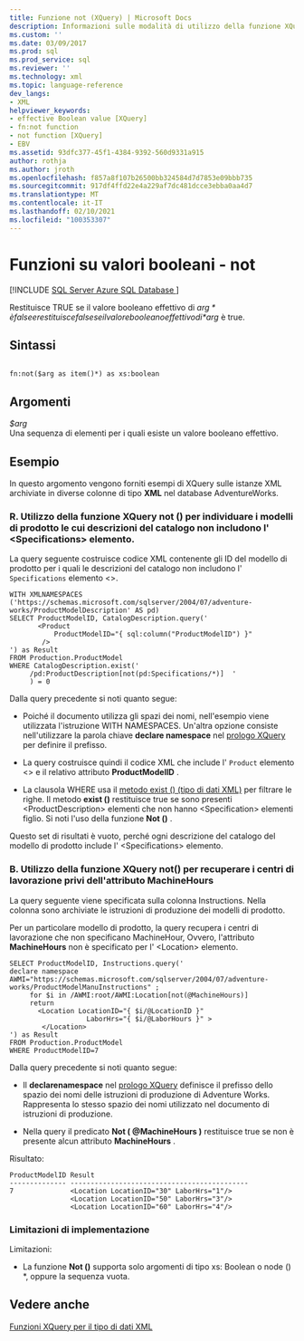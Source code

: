 ```yaml
---
title: Funzione not (XQuery) | Microsoft Docs
description: Informazioni sulle modalità di utilizzo della funzione XQuery not () con valori booleani.
ms.custom: ''
ms.date: 03/09/2017
ms.prod: sql
ms.prod_service: sql
ms.reviewer: ''
ms.technology: xml
ms.topic: language-reference
dev_langs:
- XML
helpviewer_keywords:
- effective Boolean value [XQuery]
- fn:not function
- not function [XQuery]
- EBV
ms.assetid: 93dfc377-45f1-4384-9392-560d9331a915
author: rothja
ms.author: jroth
ms.openlocfilehash: f857a8f107b26500bb324584d7d7853e09bbb735
ms.sourcegitcommit: 917df4ffd22e4a229af7dc481dcce3ebba0aa4d7
ms.translationtype: MT
ms.contentlocale: it-IT
ms.lasthandoff: 02/10/2021
ms.locfileid: "100353307"
---
```

# <a name="functions-on-boolean-values---not-function"></a>Funzioni su valori booleani - not 
[!INCLUDE [SQL Server Azure SQL Database ](../includes/applies-to-version/sqlserver.md)]

  Restituisce TRUE se il valore booleano effettivo di *$arg* è false e restituisce false se il valore booleano effettivo di *$arg* è true.  
  
## <a name="syntax"></a>Sintassi  
  
```  
  
fn:not($arg as item()*) as xs:boolean  
```  
  
## <a name="arguments"></a>Argomenti  
 *$arg*  
 Una sequenza di elementi per i quali esiste un valore booleano effettivo.  
  
## <a name="examples"></a>Esempio  
 In questo argomento vengono forniti esempi di XQuery sulle istanze XML archiviate in diverse colonne di tipo **XML** nel database AdventureWorks.  
  
### <a name="a-using-the-not-xquery-function-to-find-product-models-whose-catalog-descriptions-do-not-include-the-specifications-element"></a>R. Utilizzo della funzione XQuery not () per individuare i modelli di prodotto le cui descrizioni del catalogo non includono l' \<Specifications> elemento.  
 La query seguente costruisce codice XML contenente gli ID del modello di prodotto per i quali le descrizioni del catalogo non includono l' `Specifications` elemento <>.  
  
```  
WITH XMLNAMESPACES ('https://schemas.microsoft.com/sqlserver/2004/07/adventure-works/ProductModelDescription' AS pd)  
SELECT ProductModelID, CatalogDescription.query('  
       <Product   
           ProductModelID="{ sql:column("ProductModelID") }"  
        />  
') as Result  
FROM Production.ProductModel  
WHERE CatalogDescription.exist('  
     /pd:ProductDescription[not(pd:Specifications/*)]  '  
     ) = 0  
```  
  
 Dalla query precedente si noti quanto segue:  
  
-   Poiché il documento utilizza gli spazi dei nomi, nell'esempio viene utilizzata l'istruzione WITH NAMESPACES. Un'altra opzione consiste nell'utilizzare la parola chiave **declare namespace** nel [prologo XQuery](../xquery/modules-and-prologs-xquery-prolog.md) per definire il prefisso.  
  
-   La query costruisce quindi il codice XML che include l' `Product` elemento <> e il relativo attributo **ProductModelID** .  
  
-   La clausola WHERE usa il [metodo exist () (tipo di dati XML)](../t-sql/xml/exist-method-xml-data-type.md) per filtrare le righe. Il metodo **exist ()** restituisce true se sono presenti \<ProductDescription> elementi che non hanno \<Specification> elementi figlio. Si noti l'uso della funzione **Not ()** .  
  
 Questo set di risultati è vuoto, perché ogni descrizione del catalogo del modello di prodotto include l' \<Specifications> elemento.  
  
### <a name="b-using-the-not-xquery-function-to-retrieve-work-center-locations-that-do-not-have-a-machinehours-attribute"></a>B. Utilizzo della funzione XQuery not() per recuperare i centri di lavorazione privi dell'attributo MachineHours  
 La query seguente viene specificata sulla colonna Instructions. Nella colonna sono archiviate le istruzioni di produzione dei modelli di prodotto.  
  
 Per un particolare modello di prodotto, la query recupera i centri di lavorazione che non specificano MachineHour, Ovvero, l'attributo **MachineHours** non è specificato per l' \<Location> elemento.  
  
```  
SELECT ProductModelID, Instructions.query('  
declare namespace AWMI="https://schemas.microsoft.com/sqlserver/2004/07/adventure-works/ProductModelManuInstructions" ;  
     for $i in /AWMI:root/AWMI:Location[not(@MachineHours)]  
     return  
       <Location LocationID="{ $i/@LocationID }"   
                   LaborHrs="{ $i/@LaborHours }" >  
        </Location>  
') as Result  
FROM Production.ProductModel  
WHERE ProductModelID=7   
```  
  
 Dalla query precedente si noti quanto segue:  
  
-   Il **declarenamespace** nel [prologo XQuery](../xquery/modules-and-prologs-xquery-prolog.md) definisce il prefisso dello spazio dei nomi delle istruzioni di produzione di Adventure Works. Rappresenta lo stesso spazio dei nomi utilizzato nel documento di istruzioni di produzione.  
  
-   Nella query il predicato **Not ( @MachineHours )** restituisce true se non è presente alcun attributo **MachineHours** .  
  
 Risultato:  
  
```  
ProductModelID Result   
-------------- --------------------------------------------  
7              <Location LocationID="30" LaborHrs="1"/>  
               <Location LocationID="50" LaborHrs="3"/>  
               <Location LocationID="60" LaborHrs="4"/>  
```  
  
### <a name="implementation-limitations"></a>Limitazioni di implementazione  
 Limitazioni:  
  
-   La funzione **Not ()** supporta solo argomenti di tipo xs: Boolean o node () *, oppure la sequenza vuota.  
  
## <a name="see-also"></a>Vedere anche  
 [Funzioni XQuery per il tipo di dati XML](../xquery/xquery-functions-against-the-xml-data-type.md)  
  
  
